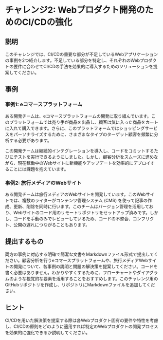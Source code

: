 # チャレンジ2: Webプロダクト開発のためのCI/CDの強化

## 説明

このチャレンジでは、CI/CDの重要な部分が不足しているWebアプリケーションの事例を2つ紹介します。不足している部分を特定し、それぞれのWebプロダクトの要件に合わせてCI/CDの手法を効果的に導入するためのソリューションを提案してください。

## 事例

### 事例1: eコマースプラットフォーム

ある開発チームは、eコマースプラットフォームの開発に取り組んでいます。このプラットフォームでは売り手が商品を出品し、顧客は気に入った商品をカートに入れて購入できます。さらに、このプラットフォームではショッピングサービスをパーソナライズするために、さまざまなタイプのターゲット顧客を頻繁に分析する必要があります。

この開発チームは継続的インテグレーションを導入し、コードをコミットするたびにテストを実行できるようにしました。しかし、顧客分析をスムーズに進めながら、現在稼働中のWebサイトに新機能やアップデートを効率的にデプロイすることには課題を抱えています。

### 事例2: 旅行メディアのWebサイト

ある開発チームは旅行メディアのWebサイトを開発しています。このWebサイトでは、複数のライターがコンテンツ管理システム (CMS) を使って記事の作成、更新、削除を同時に行います。このチームはバージョン管理を活用しており、Webサイトのコード用のリモートリポジトリをセットアップ済みです。しかし、コードを手動のみでレビューしているため、コードの不整合、コンフリクト、公開の遅れにつながることもあります。

## 提出するもの

両方の事例に対応する明確で簡潔な文書をMarkdownファイル形式で提出してください。顧客分析を行うeコマースプラットフォームや、旅行メディアWebサイトの開発について、各事例の説明と問題の解決策を提案してください。コードを書く必要はありません。わかりやすくするために、フローチャートやダイアグラムのような視覚的な要素を活用することをおすすめします。このチャレンジ用のGitHubリポジトリを作成し、リポジトリにMarkdownファイルを追加してください。

## ヒント

CI/CDを用いた解決策を提案する際は各Webプロダクト固有の要件や特性を考慮し、CI/CDの原則をどのように適用すれば特定のWebプロダクトの開発プロセスを効果的に強化できるか説明してください。
